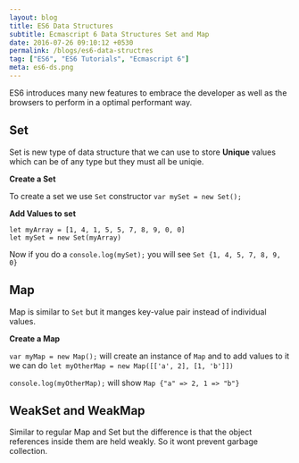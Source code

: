 ```yaml
---
layout: blog
title: ES6 Data Structures
subtitle: Ecmascript 6 Data Structures Set and Map
date: 2016-07-26 09:10:12 +0530
permalink: /blogs/es6-data-structres
tag: ["ES6", "ES6 Tutorials", "Ecmascript 6"]
meta: es6-ds.png
---
```


ES6 introduces many new features to embrace the developer as well as the browsers to perform
in a optimal performant way.

## Set
Set is new type of data structure that we can use to store **Unique** values which can be of
any type but they must all be uniqie.

**Create a Set**

To create a set we use `Set` constructor `var mySet = new Set();`

**Add Values to set**

```
let myArray = [1, 4, 1, 5, 5, 7, 8, 9, 0, 0]
let mySet = new Set(myArray)
```

Now if you do a `console.log(mySet);` you will see
`Set {1, 4, 5, 7, 8, 9, 0}`

## Map

Map is similar to `Set` but it manges key-value pair instead of individual values.

**Create a Map**

`var myMap = new Map();` will create an instance of `Map` and to add values to it we can do `let
myOtherMap = new Map([['a', 2], [1, 'b']])`

`console.log(myOtherMap);` will show `Map {"a" => 2, 1 => "b"}`

## WeakSet and WeakMap
Similar to regular Map and Set but the difference is that the object references inside them are
held weakly. So it wont prevent garbage collection.
